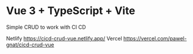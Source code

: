 # Vue 3 + TypeScript + Vite

Simple CRUD to work with CI CD

Netlify https://cicd-crud-vue.netlify.app/
Vercel https://vercel.com/pawel-gnat/cicd-crud-vue
